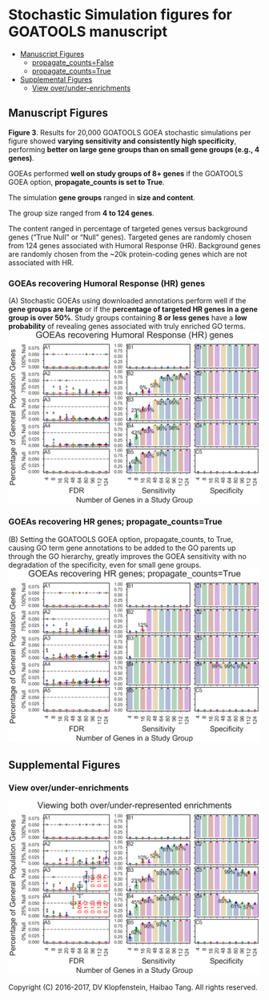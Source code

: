 # Stochastic Simulation figures for GOATOOLS manuscript

* [Manuscript Figures](#manuscript-figures)    
  * [propagate_counts=False](#goeas-recovering-humoral-response-hr-genes)    
  * [propagate_counts=True](#goeas-recovering-hr-genes-propagate_countstrue)    
* [Supplemental Figures](#supplemental-figures)     
  * [View over/under-enrichments](#view-overunder-enrichments)    

## Manuscript Figures
**Figure 3**. Results for 20,000 GOATOOLS GOEA stochastic simulations per figure showed **varying sensitivity and consistently high specificity**, performing **better on large gene groups than on small gene groups (e.g., 4 genes)**.

GOEAs performed **well on study groups of 8+ genes** if the GOATOOLS GOEA option, **propagate_counts is set to True**.

The simulation **gene groups** ranged in **size and content**.

The group size ranged from **4 to 124 genes**.

The content ranged in percentage of targeted genes versus background genes (“True Null” or “Null” genes). Targeted genes are randomly chosen from 124 genes associated with Humoral Response (HR). Background genes are randomly chosen from the ~20k protein-coding genes which are not associated with HR. 

### GOEAs recovering Humoral Response (HR) genes
(A) Stochastic GOEAs using downloaded annotations perform well if the **gene groups are large** or if the **percentage of targeted HR genes in a gene group is over 50%**. Study groups containing **8 or less genes** have a **low probability** of revealing genes associated with truly enriched GO terms. 
![propcnts=F](images/fig_goea_orig_noprune_enriched_ntn2_p0_100to000_004to124_N00020_00020_humoral_rsp.png)

### GOEAs recovering HR genes; propagate_counts=True
(B) Setting the GOATOOLS GOEA option, propagate_counts, to True, causing GO term gene annotations to be added to the GO parents up through the GO hierarchy, greatly improves the GOEA sensitivity with no degradation of the specificity, even for small gene groups.
![propcnts=T](images/fig_goea_orig_noprune_enriched_ntn2_p1_100to000_004to124_N00020_00020_humoral_rsp.png)


## Supplemental Figures

### View over/under-enrichments
![random](images/fig_goea_orig_noprune_ntn2_p0_100to000_004to124_N00020_00020_humoral_rsp.png)

Copyright (C) 2016-2017, DV Klopfenstein, Haibao Tang. All rights reserved.
